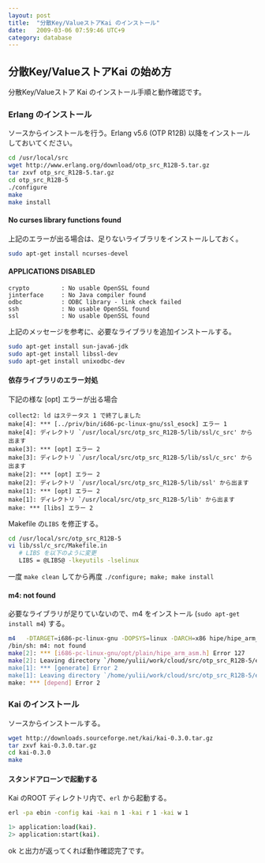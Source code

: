 ```yaml
---
layout: post
title:  "分散Key/ValueストアKai のインストール"
date:   2009-03-06 07:59:46 UTC+9
category: database
---
```


## 分散Key/ValueストアKai の始め方

分散Key/Valueストア Kai のインストール手順と動作確認です。

### Erlang のインストール

ソースからインストールを行う。Erlang v5.6 (OTP R12B) 以降をインストールしておいてください。

~~~sh
cd /usr/local/src
wget http://www.erlang.org/download/otp_src_R12B-5.tar.gz
tar zxvf otp_src_R12B-5.tar.gz
cd otp_src_R12B-5
./configure
make
make install
~~~

#### No curses library functions found

上記のエラーが出る場合は、足りないライブラリをインストールしておく。

~~~sh
sudo apt-get install ncurses-devel
~~~


#### APPLICATIONS DISABLED

~~~
crypto         : No usable OpenSSL found
jinterface     : No Java compiler found
odbc           : ODBC library - link check failed
ssh            : No usable OpenSSL found
ssl            : No usable OpenSSL found
~~~

上記のメッセージを参考に、必要なライブラリを追加インストールする。

~~~sh
sudo apt-get install sun-java6-jdk
sudo apt-get install libssl-dev
sudo apt-get install unixodbc-dev
~~~


#### 依存ライブラリのエラー対処

下記の様な [opt] エラーが出る場合

~~~
collect2: ld はステータス 1 で終了しました
make[4]: *** [../priv/bin/i686-pc-linux-gnu/ssl_esock] エラー 1
make[4]: ディレクトリ `/usr/local/src/otp_src_R12B-5/lib/ssl/c_src' から出ます
make[3]: *** [opt] エラー 2
make[3]: ディレクトリ `/usr/local/src/otp_src_R12B-5/lib/ssl/c_src' から出ます
make[2]: *** [opt] エラー 2
make[2]: ディレクトリ `/usr/local/src/otp_src_R12B-5/lib/ssl' から出ます
make[1]: *** [opt] エラー 2
make[1]: ディレクトリ `/usr/local/src/otp_src_R12B-5/lib' から出ます
make: *** [libs] エラー 2
~~~

Makefile の`LIBS` を修正する。

~~~sh
cd /usr/local/src/otp_src_R12B-5
vi lib/ssl/c_src/Makefile.in
   # LIBS を以下のように変更
   LIBS = @LIBS@ -lkeyutils -lselinux
~~~

一度 `make clean` してから再度 `./configure; make; make install`

#### m4: not found

必要なライブラリが足りていないので、m4 をインストール (`sudo apt-get install m4`) する。

~~~sh
m4   -DTARGET=i686-pc-linux-gnu -DOPSYS=linux -DARCH=x86 hipe/hipe_arm_asm.m4 > i686-pc-linux-gnu/opt/plain/hipe_arm_asm.h
/bin/sh: m4: not found
make[2]: *** [i686-pc-linux-gnu/opt/plain/hipe_arm_asm.h] Error 127
make[2]: Leaving directory `/home/yulii/work/cloud/src/otp_src_R12B-5/erts/emulator'
make[1]: *** [generate] Error 2
make[1]: Leaving directory `/home/yulii/work/cloud/src/otp_src_R12B-5/erts/emulator'
make: *** [depend] Error 2
~~~

### Kai のインストール

ソースからインストールする。

~~~sh
wget http://downloads.sourceforge.net/kai/kai-0.3.0.tar.gz
tar zxvf kai-0.3.0.tar.gz
cd kai-0.3.0
make
~~~

#### スタンドアローンで起動する

Kai のROOT ディレクトリ内で、`erl` から起動する。

~~~sh
erl -pa ebin -config kai -kai n 1 -kai r 1 -kai w 1

1> application:load(kai).
2> application:start(kai).
~~~

ok と出力が返ってくれば動作確認完了です。

